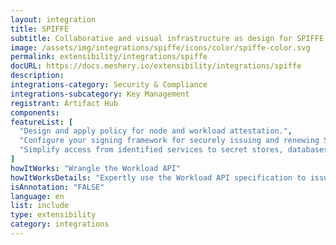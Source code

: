 ```yaml
---
layout: integration
title: SPIFFE
subtitle: Collaborative and visual infrastructure as design for SPIFFE
image: /assets/img/integrations/spiffe/icons/color/spiffe-color.svg
permalink: extensibility/integrations/spiffe
docURL: https://docs.meshery.io/extensibility/integrations/spiffe
description: 
integrations-category: Security & Compliance
integrations-subcategory: Key Management
registrant: Artifact Hub
components: 
featureList: [
  "Design and apply policy for node and workload attestation.",
  "Configure your signing framework for securely issuing and renewing SVIDs.",
  "Simplify access from identified services to secret stores, databases, services meshes and cloud provider services."
]
howItWorks: "Wrangle the Workload API"
howItWorksDetails: "Expertly use the Workload API specification to issue and retrieve SVIDs."
isAnnotation: "FALSE"
language: en
list: include
type: extensibility
category: integrations
---
```

